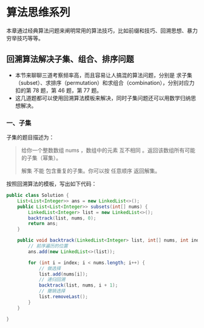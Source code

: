 # 算法思维系列
本章通过经典算法问题来阐明常用的算法技巧，比如前缀和技巧、回溯思想、暴力穷举技巧等等。

## 回溯算法解决子集、组合、排序问题 
- 本节来聊聊三道考察频率高，而且容易让人搞混的算法问题，分别是 求子集（subset）、求排序（permutation）和求组合（combination），分别对应力扣的第 78 题，第 46 题，第 77 题。
- 这几道题都可以使用回溯算法模板来解决，同时子集问题还可以用数学归纳思想解决。

### 一、子集
子集的题目描述为：
> 给你一个整数数组 nums ，数组中的元素 互不相同 。返回该数组所有可能的子集（幂集）。
>
> 解集 不能 包含重复的子集。你可以按 任意顺序 返回解集。

按照回溯算法的模板，写出如下代码：
```java
public class Solution {
    List<List<Integer>> ans = new LinkedList<>();
    public List<List<Integer>> subsets(int[] nums) {
        LinkedList<Integer> list = new LinkedList<>();
        backtrack(list, nums, 0);
        return ans;
    }

    public void backtrack(LinkedList<Integer> list, int[] nums, int index) {
        // 前序遍历的位置
        ans.add(new LinkedList<>(list));

        for (int i = index; i < nums.length; i++) {
            // 做选择
            list.add(nums[i]);
            // 递归回溯
            backtrack(list, nums, i + 1);
            // 撤销选择
            list.removeLast();
        }
    }

}
```